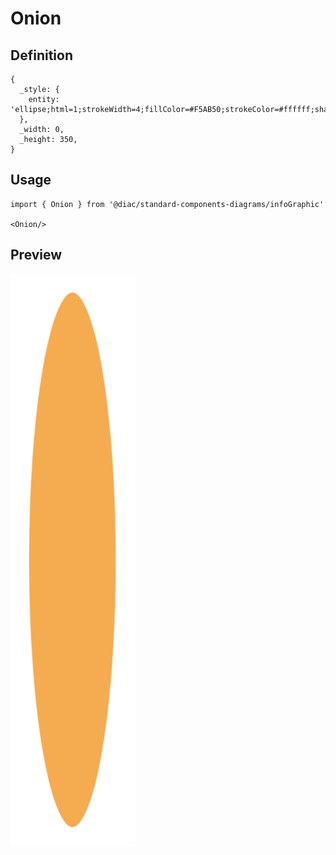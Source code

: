 # Onion

## Definition

```
{
  _style: { 
    entity: 'ellipse;html=1;strokeWidth=4;fillColor=#F5AB50;strokeColor=#ffffff;shadow=0;fontSize=10;fontColor=#FFFFFF;align=center;fontStyle=0;whiteSpace=wrap;spacing=10;',
  },
  _width: 0,
  _height: 350,
}
```

## Usage

```
import { Onion } from '@diac/standard-components-diagrams/infoGraphic'

<Onion/>
```

## Preview

<img src="./onion.png" width="200"/>
